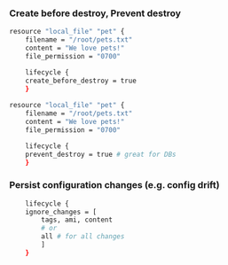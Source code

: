 ### Create before destroy, Prevent destroy

```bash
resource "local_file" "pet" {
    filename = "/root/pets.txt"
    content = "We love pets!"
    file_permission = "0700"

    lifecycle {
    create_before_destroy = true
	}
	
resource "local_file" "pet" {
    filename = "/root/pets.txt"
    content = "We love pets!"
    file_permission = "0700"

    lifecycle {
    prevent_destroy = true # great for DBs
	}
```

### Persist configuration changes (e.g. config drift)

```bash
    lifecycle {
    ignore_changes = [
    	tags, ami, content
    	# or
    	all # for all changes
    	]
	}
```

